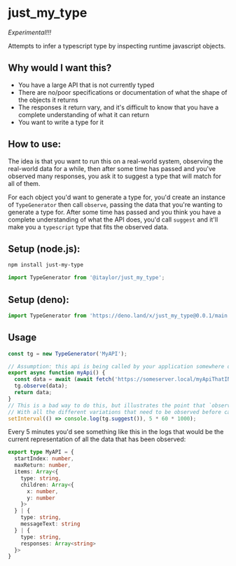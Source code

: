# just_my_type

*Experimental!!!*

Attempts to infer a typescript type by inspecting runtime javascript objects. 

## Why would I want this?
* You have a large API that is not currently typed
* There are no/poor specifications or documentation of what the shape of the objects it returns
* The responses it return vary, and it's difficult to know that you have a complete understanding of what it can return
* You want to write a type for it

## How to use:
The idea is that you want to run this on a real-world system, observing the real-world data for a while, then after some time has passed and you've observed many responses, you ask it to suggest a type that will match for all of them.

For each object you'd want to generate a type for, you'd create an instance of `TypeGenerator` then call `observe`, passing the data that you're wanting to generate a type for.  After some time has passed and you think you have a complete understanding of what the API does, you'd call `suggest` and it'll make you a `typescript` type that fits the observed data.

## Setup (node.js):
```sh
npm install just-my-type
```
```ts
import TypeGenerator from '@itaylor/just_my_type';
```

## Setup (deno):
```ts
import TypeGenerator from 'https://deno.land/x/just_my_type@0.0.1/main.ts';
```

## Usage
```ts
const tg = new TypeGenerator('MyAPI');

// Assumption: this api is being called by your application somewhere on a regular basis.
export async function myApi() {
  const data = await (await fetch('https://someserver.local/myApiThatINeedATypeFor/')).json();
  tg.observe(data);
  return data;
}
// This is a bad way to do this, but illustrates the point that `observe` should be called multiple times 
// With all the different variations that need to be observed before calling `suggest`
setInterval(() => console.log(tg.suggest()), 5 * 60 * 1000);
```
Every 5 minutes you'd see something like this in the logs that would be the current representation of all the data that has been observed:
```ts
export type MyAPI = {
  startIndex: number,
  maxReturn: number,
  items: Array<{
    type: string,
    children: Array<{
      x: number,
      y: number
    }>
  } | {
    type: string,
    messageText: string
  } | {
    type: string,
    responses: Array<string>
  }>
}
```
